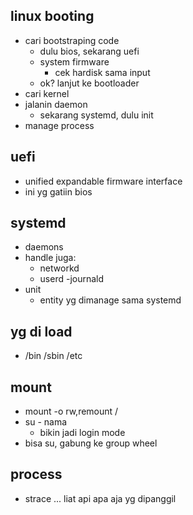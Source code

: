 ## linux booting
- cari bootstraping code
    - dulu bios, sekarang uefi
    - system firmware
        - cek hardisk sama input
    - ok? lanjut ke bootloader
- cari kernel
- jalanin daemon
    - sekarang systemd, dulu init
- manage process

## uefi
- unified expandable firmware interface
- ini yg gatiin bios

## systemd
- daemons
- handle juga:
    - networkd
    - userd
    -journald
- unit
    - entity yg dimanage sama systemd

## yg di load
- /bin /sbin /etc

## mount
- mount -o rw,remount /
- su - nama
    - bikin jadi login mode
- bisa su, gabung ke group wheel

## process
- strace ... liat api apa aja yg dipanggil


